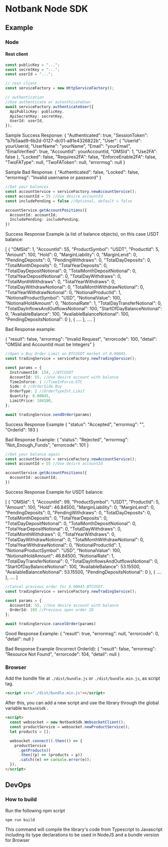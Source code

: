 # Notbank Node SDK

## Example

### Node

#### Rest client

```typescript
const publicKey = "...";
const secretKey = "...";
const userId = "...";

// rest client
const serviceFactory = new HttpServiceFactory();

// authentication
//Use authenticate or autenthicateUser
await serviceFactory.authenticateUser({
  ApiPublicKey: publicKey,
  ApiSecretKey: secretKey,
  UserId: userId,
});
```
Sample Success Response:
{
  "Authenticated": true,
  "SessionToken": "b7b5aad9-6b2d-0127-dc01-a81e4326822b",
  "User": {
      "UserId": yourUserid,
      "UserName": "yourName",
      "Email": "yourEmail",
      "EmailVerified": true,
      "AccountId": yourAccountId,
      "OMSId": 1,
      "Use2FA": false
  },
  "Locked": false,
  "Requires2FA": false,
  "EnforceEnable2FA": false,
  "TwoFAType": null,
  "TwoFAToken": null,
  "errormsg": null
}

Sample Bad Response:
{
    "Authenticated": false,
    "Locked": false,
    "errormsg": "Invalid username or password"
}

```typescript
//Get your balances
const accountService = serviceFactory.newAccountService();
const accountId = 55 //Use desire accountId
const includePending = false //Optional, default = false

accountService.getAccountPositions({
  AccountId: accountId;
  IncludePending: includePending;
})
```
Success Response Example (a list of balance objects), on this case USDT balance:

[
  {
    "OMSId": 1,
    "AccountId": 55,
    "ProductSymbol": "USDT",
    "ProductId": 5,
    "Amount": 100,
    "Hold": 0,
    "MarginLiability": 0,
    "MarginLend": 0,
    "PendingDeposits": 0,
    "PendingWithdraws": 0,
    "TotalDayDeposits": 0,
    "TotalMonthDeposits": 0,
    "TotalYearDeposits": 0,
    "TotalDayDepositNotional": 0,
    "TotalMonthDepositNotional": 0,
    "TotalYearDepositNotional": 0,
    "TotalDayWithdraws": 0,
    "TotalMonthWithdraws": 0,
    "TotalYearWithdraws": 0,
    "TotalDayWithdrawNotional": 0,
    "TotalMonthWithdrawNotional": 0,
    "TotalYearWithdrawNotional": 0,
    "NotionalProductId": 1,
    "NotionalProductSymbol": "USD",
    "NotionalValue": 100,
    "NotionalHoldAmount": 0,
    "NotionalRate": 1,
    "TotalDayTransferNotional": 0,
    "TotalDayInflowsAndOutflowsNotional": 100,
    "StartOfDayBalanceNotional": 0,
    "AvailableBalance": 100,
    "AvailableBalanceNotional": 100,
    "PendingDepositsNotional": 0
  },
  {
    ....
  },
  ....
]

Bad Response example:

{
    "result": false,
    "errormsg": "Invalid Request",
    "errorcode": 100,
    "detail": "OMSId and AccountId must be Integers"
}

```typescript
//Open a Buy Order Limit on BTCUSDT market of 0.00045.
const tradingService = serviceFactory.newTradingService();

const params = {
  InstrumentId: 154, //BTCUSDT
  AccountId: 55, //Use desire account with balance
  TimeInForce: 1 //TimeInForce.GTC
  Side: 0 //OrderSide.Buy
  OrderType: 2 //OrderTypeInt.Limit
  Quantity: 0.00045,
  LimitPrice: 104100,
};

await tradingService.sendOrder(params)
```
Success Response Example
{
    "status": "Accepted",
    "errormsg": "",
    "OrderId": 193
}

Bad Response Example:
{
    "status": "Rejected",
    "errormsg": "Not_Enough_Funds",
    "errorcode": 101
}

```typescript
//Get your balance again
const accountService = serviceFactory.newAccountService();
const accountId = 55 //Use desire accountId

accountService.getAccountPositions({
  AccountId: accountId;
})
```
Success Response Example for USDT balance:

[
  {
        "OMSId": 1,
        "AccountId": 99,
        "ProductSymbol": "USDT",
        "ProductId": 5,
        "Amount": 100,
        "Hold": 46.84500,
        "MarginLiability": 0,
        "MarginLend": 0,
        "PendingDeposits": 0,
        "PendingWithdraws": 0,
        "TotalDayDeposits": 0,
        "TotalMonthDeposits": 0,
        "TotalYearDeposits": 0,
        "TotalDayDepositNotional": 0,
        "TotalMonthDepositNotional": 0,
        "TotalYearDepositNotional": 0,
        "TotalDayWithdraws": 0,
        "TotalMonthWithdraws": 0,
        "TotalYearWithdraws": 0,
        "TotalDayWithdrawNotional": 0,
        "TotalMonthWithdrawNotional": 0,
        "TotalYearWithdrawNotional": 0,
        "NotionalProductId": 1,
        "NotionalProductSymbol": "USD",
        "NotionalValue": 100,
        "NotionalHoldAmount": 46.84500,
        "NotionalRate": 1,
        "TotalDayTransferNotional": 0,
        "TotalDayInflowsAndOutflowsNotional": 0,
        "StartOfDayBalanceNotional": 100,
        "AvailableBalance": 53.15500,
        "AvailableBalanceNotional": 53.15500,
        "PendingDepositsNotional": 0
    },
  {
    ....
  },
  ....
]

```typescript
//Cancel previous order for 0.00045 BTCUSDT.
const tradingService = serviceFactory.newTradingService();

const params = {
  AccountId: 55, //Use desire account with balance
  OrderId: 193 //Previous open order ID
};

await tradingService.cancelOrder(params)
```
Good Response Example:
{
    "result": true,
    "errormsg": null,
    "errorcode": 0,
    "detail": null
}

Bad Response Example (Incorrect OrderId):
{
    "result": false,
    "errormsg": "Resource Not Found",
    "errorcode": 104,
    "detail": null
}

### Browser

Add the bundle file at `./dist/bundle.js` or `./dist/bundle.min.js`, as script tag.

```html
<script src="./dist/bundle.min.js"></script>
```

After this, you can add a new script and use the library through the global variable `NotbankSdk` .

```html
<script>
  const websocket = new NotbankSdk.WebsocketClient();
  const productService = websocket.newProductService();
  let products = [];

  websocket.connect().then(() => {
    productService
      .getProducts()
      .then((p) => (products = p))
      .catch((e) => console.error(e));
  });
</script>
```

## DevOps

### How to build

Run the following npm script

```cli
npm run build
```

This command will compile the library's code from Typescript to Javascript including its type declarations to be used in NodeJS and a bundle version for Browser